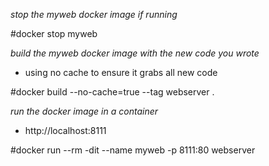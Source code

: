 *stop the myweb docker image if running*

#docker stop myweb

*build the myweb docker image with the new code you wrote*
- using no cache to ensure it grabs all new code 

#docker build --no-cache=true --tag webserver  .

*run the docker image in a container*
- http://localhost:8111

#docker run --rm -dit --name myweb -p 8111:80 webserver
